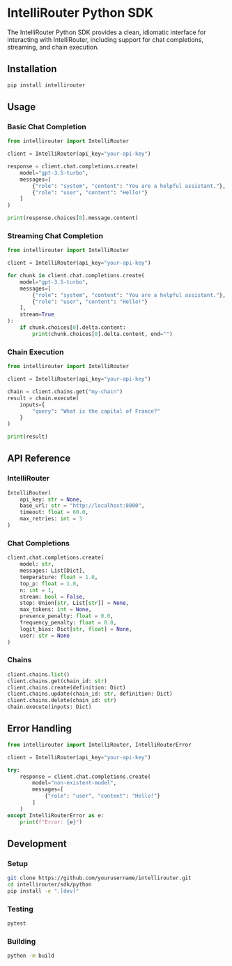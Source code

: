 # IntelliRouter Python SDK

The IntelliRouter Python SDK provides a clean, idiomatic interface for interacting with IntelliRouter, including support for chat completions, streaming, and chain execution.

## Installation

```bash
pip install intellirouter
```

## Usage

### Basic Chat Completion

```python
from intellirouter import IntelliRouter

client = IntelliRouter(api_key="your-api-key")

response = client.chat.completions.create(
    model="gpt-3.5-turbo",
    messages=[
        {"role": "system", "content": "You are a helpful assistant."},
        {"role": "user", "content": "Hello!"}
    ]
)

print(response.choices[0].message.content)
```

### Streaming Chat Completion

```python
from intellirouter import IntelliRouter

client = IntelliRouter(api_key="your-api-key")

for chunk in client.chat.completions.create(
    model="gpt-3.5-turbo",
    messages=[
        {"role": "system", "content": "You are a helpful assistant."},
        {"role": "user", "content": "Hello!"}
    ],
    stream=True
):
    if chunk.choices[0].delta.content:
        print(chunk.choices[0].delta.content, end="")
```

### Chain Execution

```python
from intellirouter import IntelliRouter

client = IntelliRouter(api_key="your-api-key")

chain = client.chains.get("my-chain")
result = chain.execute(
    inputs={
        "query": "What is the capital of France?"
    }
)

print(result)
```

## API Reference

### IntelliRouter

```python
IntelliRouter(
    api_key: str = None,
    base_url: str = "http://localhost:8000",
    timeout: float = 60.0,
    max_retries: int = 3
)
```

### Chat Completions

```python
client.chat.completions.create(
    model: str,
    messages: List[Dict],
    temperature: float = 1.0,
    top_p: float = 1.0,
    n: int = 1,
    stream: bool = False,
    stop: Union[str, List[str]] = None,
    max_tokens: int = None,
    presence_penalty: float = 0.0,
    frequency_penalty: float = 0.0,
    logit_bias: Dict[str, float] = None,
    user: str = None
)
```

### Chains

```python
client.chains.list()
client.chains.get(chain_id: str)
client.chains.create(definition: Dict)
client.chains.update(chain_id: str, definition: Dict)
client.chains.delete(chain_id: str)
chain.execute(inputs: Dict)
```

## Error Handling

```python
from intellirouter import IntelliRouter, IntelliRouterError

client = IntelliRouter(api_key="your-api-key")

try:
    response = client.chat.completions.create(
        model="non-existent-model",
        messages=[
            {"role": "user", "content": "Hello!"}
        ]
    )
except IntelliRouterError as e:
    print(f"Error: {e}")
```

## Development

### Setup

```bash
git clone https://github.com/yourusername/intellirouter.git
cd intellirouter/sdk/python
pip install -e ".[dev]"
```

### Testing

```bash
pytest
```

### Building

```bash
python -m build